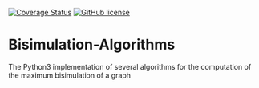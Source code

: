 [![Coverage Status](https://coveralls.io/repos/github/fAndreuzzi/Bisimulation-Algorithms/badge.svg?branch=master)](https://coveralls.io/github/fAndreuzzi/Bisimulation-Algorithms?branch=master) [![GitHub license](https://img.shields.io/github/license/Naereen/StrapDown.js.svg)](https://github.com/Naereen/StrapDown.js/blob/master/LICENSE)

# Bisimulation-Algorithms
The Python3 implementation of several algorithms for the computation of the maximum bisimulation of a graph
